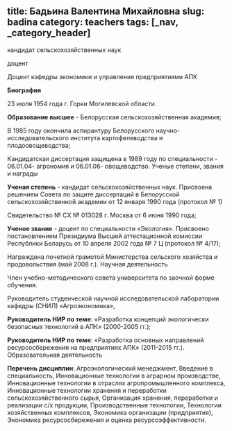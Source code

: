 title: Бадьина Валентина Михайловна
slug: badina
category: teachers
tags: [_nav, _category_header]
---

кандидат сельскохозяйственных наук

доцент

Доцент кафедры экономики и управления предприятиями АПК



__Биография__

23 июля 1954 года г. Горки Могилевской области.

__Образование высшее__ - Белорусская сельскохозяйственная академия;

В 1985 году окончила аспирантуру Белорусского научно-исследовательского института картофелеводства и плодоовощеводства;

Кандидатская диссертация защищена в 1989 году по специальности - 06.01.04- агрономия и 06.01.06- овощеводство.
Ученые степени, звания и награды

__Ученая степень__ - кандидат сельскохозяйственных наук. Присвоена решением Совета по защите диссертаций в Белорусской сельскохозяйственной академии от 12 января 1990 года (протокол № 1)

Свидетельство № СХ № 013028  г. Москва от 6 июня 1990 года;

__Ученое звание__ - доцент по специальности «Экология». Присвоено постановлением Президиума Высшей аттестационной комиссии Республики Беларусь от 10 апреля 2002 года № 7 Ц (протокол № 4/17);

Награждена почетной грамотой Министерства сельского хозяйства и продовольствия (май 2008 г.).
Научная деятельность

Член учебно-методического совета университета по заочной форме обучения.

Руководитель студенческой научной исследовательской лаборатории  кафедры (СНИЛ) «Агроэкономика»,

__Руководитель НИР по теме__: «Разработка концепций экологически безопасных технологий в АПК» (2000-2005 гг.);

__Руководитель НИР по теме__: «Разработка основных направлений ресурсосбережения на предприятиях АПК» (2011-2015 гг.).
Образовательная деятельность

__Перечень дисциплин__: Агроэкологический менеджмент, Введение в специальность, Инновационные технологии в аграрном производстве, Инновационные технологии в отраслях агропромышленного комплекса, Инновационные технологии хранения и переработки сельскохозяйственного сырья, Организация хранения, переработки и реализации с/х продукции, Производственные технологии, Технологии хозяйственных комплексов, Экономика организации (предприятия), Экономика ресурсосбережения и оценка ресурсоэффективности.
